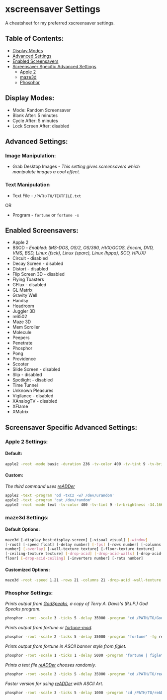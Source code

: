# xscreensaver Settings

A cheatsheet for my preferred xscreensaver settings.

## Table of Contents:

* [Display Modes](https://github.com/yesmaybenookay/xscreensaver-settings#display-modes)
* [Advanced Settings](https://github.com/yesmaybenookay/xscreensaver-settings#advanced-settings)
* [Enabled Screensavers](https://github.com/yesmaybenookay/xscreensaver-settings#enabled-screensavers)
* [Screensaver  Specific Advanced Settings](https://github.com/yesmaybenookay/xscreensaver-settings#screensaver-specific-advanced-settings)
    * [Apple 2](https://github.com/yesmaybenookay/xscreensaver-settings#apple-2-settings)
    * [maze3d](https://github.com/yesmaybenookay/xscreensaver-settings#maze3d-settings)
    * [Phosphor](https://github.com/yesmaybenookay/xscreensaver-settings#phosphor-settings)

## Display Modes:

* Mode: Random Screensaver
* Blank After: 5 minutes
* Cycle After: 5 minutes
* Lock Screen After: disabled

## Advanced Settings:

### Image Manipulation:

* Grab Desktop Images - *This setting gives screensavers which manipulate images a cool effect.*

### Text Manipulation

* Text File - `/PATH/TO/TEXTFILE.txt`

OR

* Program - `fortune` or `fortune -s`

## Enabled Screensavers:

* Apple 2
* BSOD - *Enabled: (MS-DOS, OS/2, OS/390, HVX/GCOS, Encom, DVD, VMS, BSD, Linux (fsck), Linux (sparc), Linux (hppa), SCO, HPUX)*
* Circuit - disabled
* Decay Screen - disabled
* Distort - disabled
* Flip Screen 3D - disabled
* Flying Toasters
* GFlux - disabled
* GL Matrix
* Gravity Well
* Handsy
* Headroom
* Juggler 3D
* m6502
* Maze 3D
* Mem Scroller
* Molecule
* Peepers
* Penetrate
* Phosphor
* Pong
* Providence
* Scooter
* Slide Screen - disabled
* Slip - disabled
* Spotlight - disabled
* Time Tunnel
* Unknown Pleasures
* Vigilance - disabled
* XAnalogTV - disabled
* XFlame
* XMatrix

## Screensaver Specific Advanced Settings:

### Apple 2 Settings:

#### Default:

```sh
apple2 -root -mode basic -duration 236 -tv-color 400 -tv-tint 9 -tv-brightness -34.1667 -tv-contrast 263
```

#### Custom:

*The third command uses [reADDer](https://github.com/yesmaybenookay/reADDer)*

```sh
apple2 -text -program 'od -txCz -w7 /dev/urandom'
apple2 -text -program 'cat /dev/random'
apple2 -root -mode text -tv-color 400 -tv-tint 9 -tv-brightness -34.1667 -tv-contrast 263 -program 'cd /PATH/TO/reADDer/ && python reADDer.py'
```

### maze3d Settings:

#### Default Options:

```sh
maze3d [-display host:display.screen] [-visual visual] [-window]
[-root] [-speed float] [-delay number] [-fps] [-rows number] [-columns
number] [-overlay] [-wall-texture texture] [-floor-texture texture]
[-ceiling-texture texture] [-drop-acid] [-drop-acid-walls] [-drop-acid-
floor] [-drop-acid-ceiling] [-inverters number] [-rats number]
```

#### Customized Options:

```sh
maze3d -root -speed 1.21 -rows 21 -columns 21 -drop-acid -wall-texture PATH/TO/WALL_TEXTURE.jpg -floor-texture PATH/TO/FLOOR_TEXTURE.jpg -ceiling-texture PATH/TO/CEILING_TEXTURE.jpg -inverters 21 -rats 21
```

### Phosphor Settings:

*Prints output from [GodSpeaks](https://github.com/rethyxyz/godspeaks), a copy of Terry A. Davis's (R.I.P.) God Speaks program.*

```sh
phosphor -root -scale 3 -ticks 5 -delay 35000 -program "cd /PATH/TO/GodSpeaks/ && python godspeaks.py" -fg red
```

*Prints output from fortune or [fortune-mod](https://github.com/shlomif/fortune-mod).*

```sh
phosphor -root -scale 2 -ticks 5 -delay 35000 -program "fortune" -fg red
```

*Prints output from fortune in ASCII banner style from figlet.*

```sh
phosphor -root -scale 1 -ticks 1 -delay 5000 -program "fortune | figlet" -fg red
```

*Prints a text file [reADDer](https://github.com/yesmaybenookay/reADDer) chooses randomly.*

```sh
phosphor -root -scale 3 -ticks 5 -delay 35000 -program "cd /PATH/TO/reADDer/ && python reADDer.py" -fg purple
```

*Faster version for using [reADDer](https://github.com/yesmaybenookay/reADDer) with ASCII Art.*

```sh
phosphor -root -scale 3 -ticks 5 -delay 1000 -program "cd /PATH/TO/reADDer/ && python reADDer.py" -fg purple
```
